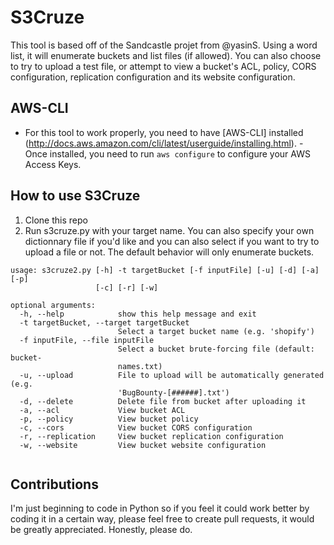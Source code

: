 # S3Cruze
This tool is based off of the Sandcastle projet from @yasinS. Using a word list, it will enumerate buckets and list files (if allowed). You can also choose to try to upload a test file, or attempt to view a bucket's ACL, policy, CORS configuration, replication configuration and its website configuration. 



## AWS-CLI
- For this tool to work properly, you need to have [AWS-CLI] installed (http://docs.aws.amazon.com/cli/latest/userguide/installing.html). - Once installed, you need to run `aws configure` to configure your AWS Access Keys.



## How to use S3Cruze
1. Clone this repo
2. Run s3cruze.py with your target name. You can also specify your own dictionnary file if you'd like and you can also select if you want to try to upload a file or not. The default behavior will only enumerate buckets.

```
usage: s3cruze2.py [-h] -t targetBucket [-f inputFile] [-u] [-d] [-a] [-p]
                   [-c] [-r] [-w]

optional arguments:
  -h, --help            show this help message and exit
  -t targetBucket, --target targetBucket
                        Select a target bucket name (e.g. 'shopify')
  -f inputFile, --file inputFile
                        Select a bucket brute-forcing file (default: bucket-
                        names.txt)
  -u, --upload          File to upload will be automatically generated (e.g.
                        'BugBounty-[######].txt')
  -d, --delete          Delete file from bucket after uploading it
  -a, --acl             View bucket ACL
  -p, --policy          View bucket policy
  -c, --cors            View bucket CORS configuration
  -r, --replication     View bucket replication configuration
  -w, --website         View bucket website configuration
  
```



## Contributions
I'm just beginning to code in Python so if you feel it could work better by coding it in a certain way, please feel free to create pull requests, it would be greatly appreciated. Honestly, please do.
